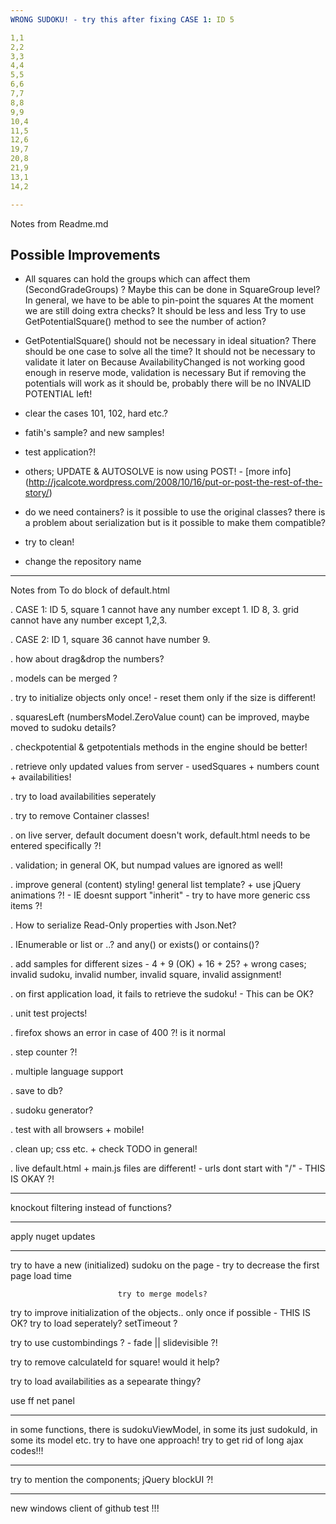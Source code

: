 ```yaml
---
WRONG SUDOKU! - try this after fixing CASE 1: ID 5

1,1
2,2
3,3
4,4
5,5
6,6
7,7
8,8
9,9
10,4
11,5
12,6
19,7
20,8
21,9
13,1
14,2

---
```

Notes from Readme.md

## Possible Improvements ##
- All squares can hold the groups which can affect them (SecondGradeGroups) ?
Maybe this can be done in SquareGroup level?
In general, we have to be able to pin-point the squares
At the moment we are still doing extra checks? It should be less and less
Try to use GetPotentialSquare() method to see the number of action?

- GetPotentialSquare() should not be necessary in ideal situation?
There should be one case to solve all the time?
It should not be necessary to validate it later on
Because AvailabilityChanged is not working good enough in reserve mode, validation is necessary
But if removing the potentials will work as it should be, probably there will be no INVALID POTENTIAL left!

- clear the cases
101, 102, hard etc.?

- fatih's sample? and new samples!

- test application?!

- others;
UPDATE & AUTOSOLVE is now using POST! - [more info] (http://jcalcote.wordpress.com/2008/10/16/put-or-post-the-rest-of-the-story/)

- do we need containers? is it possible to use the original classes?
there is a problem about serialization but is it possible to make them compatible?

- try to clean!

- change the repository name

---
Notes from To do block of default.html

. CASE 1: ID 5, square 1 cannot have any number except 1.
ID 8, 3. grid cannot have any number except 1,2,3.

. CASE 2: ID 1, square 36 cannot have number 9.

. how about drag&drop the numbers?

. models can be merged ?

. try to initialize objects only once! - reset them only if the size is different!

. squaresLeft (numbersModel.ZeroValue count) can be improved, maybe moved to sudoku
details?

. checkpotential & getpotentials methods in the engine should be better!

. retrieve only updated values from server - usedSquares + numbers count + availabilities!

. try to load availabilities seperately

. try to remove Container classes!

. on live server, default document doesn't work, default.html needs to be entered
specifically ?!

. validation; in general OK, but numpad values are ignored as well!

. improve general (content) styling! general list template? + use jQuery animations
?! - IE doesnt support "inherit" - try to have more generic css items ?!

. How to serialize Read-Only properties with Json.Net?

. IEnumerable or list or ..? and any() or exists() or contains()?

. add samples for different sizes - 4 + 9 (OK) + 16 + 25? + wrong cases; invalid
sudoku, invalid number, invalid square, invalid assignment!

. on first application load, it fails to retrieve the sudoku! - This can be OK?

. unit test projects!

. firefox shows an error in case of 400 ?! is it normal

. step counter ?!

. multiple language support

. save to db?

. sudoku generator?

. test with all browsers + mobile!

. clean up; css etc. + check TODO in general!

. live default.html + main.js files are different! - urls dont start with "/" -
THIS IS OKAY ?!

---
knockout filtering instead of functions?

---
apply nuget updates

---
try to have a new (initialized) sudoku on the page - try to decrease the first page load time

							try to merge models?

try to improve initialization of the objects.. only once if possible - THIS IS OK?
try to load seperately? setTimeout ?

try to use custombindings ? - fade || slidevisible ?!

try to remove calculateId for square!
would it help?

try to load availabilities as a sepearate thingy?

use ff net panel

---
in some functions, there is sudokuViewModel, in some its just sudokuId, in some its model etc. try to have one approach!
try to get rid of long ajax codes!!!

---
try to mention the components;
jQuery
blockUI ?!

---
new windows client of github test !!!
